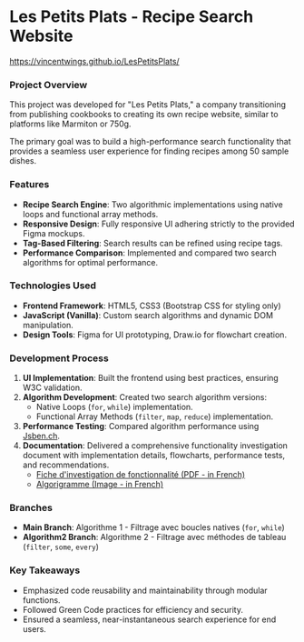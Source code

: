 # Les Petits Plats - Recipe Search Website

https://vincentwings.github.io/LesPetitsPlats/

### Project Overview
This project was developed for "Les Petits Plats," a company transitioning from publishing cookbooks to creating its own recipe website, similar to platforms like Marmiton or 750g.

The primary goal was to build a high-performance search functionality that provides a seamless user experience for finding recipes among 50 sample dishes.

### Features
- **Recipe Search Engine**: Two algorithmic implementations using native loops and functional array methods.
- **Responsive Design**: Fully responsive UI adhering strictly to the provided Figma mockups.
- **Tag-Based Filtering**: Search results can be refined using recipe tags.
- **Performance Comparison**: Implemented and compared two search algorithms for optimal performance.

### Technologies Used
- **Frontend Framework**: HTML5, CSS3 (Bootstrap CSS for styling only)
- **JavaScript (Vanilla)**: Custom search algorithms and dynamic DOM manipulation.
- **Design Tools**: Figma for UI prototyping, Draw.io for flowchart creation.

### Development Process

1. **UI Implementation**: Built the frontend using best practices, ensuring W3C validation.
2. **Algorithm Development**: Created two search algorithm versions:
   - Native Loops (`for`, `while`) implementation.
   - Functional Array Methods (`filter`, `map`, `reduce`) implementation.
3. **Performance Testing**: Compared algorithm performance using [Jsben.ch](https://jsben.ch/OPLjw).
4. **Documentation**: Delivered a comprehensive functionality investigation document with implementation details, flowcharts, performance tests, and recommendations.
   - [Fiche d'investigation de fonctionnalité (PDF - in French)](https://github.com/VincentWings/LesPetitsPlats/blob/main/docs/Fiche%20d'investigation%20de%20fonctionnalit%C3%A9.pdf)
   - [Algorigramme (Image - in French)](https://github.com/VincentWings/LesPetitsPlats/blob/main/docs/Algorigramme.jpg)

### Branches
- **Main Branch**: Algorithme 1 - Filtrage avec boucles natives (`for`, `while`)
- **Algorithm2 Branch**: Algorithme 2 - Filtrage avec méthodes de tableau (`filter`, `some`, `every`)

### Key Takeaways
- Emphasized code reusability and maintainability through modular functions.
- Followed Green Code practices for efficiency and security.
- Ensured a seamless, near-instantaneous search experience for end users.